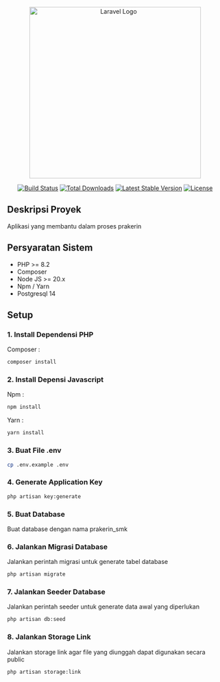 <p align="center"><a href="https://laravel.com" target="_blank"><img src="https://raw.githubusercontent.com/laravel/art/master/logo-lockup/5%20SVG/2%20CMYK/1%20Full%20Color/laravel-logolockup-cmyk-red.svg" width="400" alt="Laravel Logo"></a></p>

<p align="center">
<a href="https://github.com/laravel/framework/actions"><img src="https://github.com/laravel/framework/workflows/tests/badge.svg" alt="Build Status"></a>
<a href="https://packagist.org/packages/laravel/framework"><img src="https://img.shields.io/packagist/dt/laravel/framework" alt="Total Downloads"></a>
<a href="https://packagist.org/packages/laravel/framework"><img src="https://img.shields.io/packagist/v/laravel/framework" alt="Latest Stable Version"></a>
<a href="https://packagist.org/packages/laravel/framework"><img src="https://img.shields.io/packagist/l/laravel/framework" alt="License"></a>
</p>

## Deskripsi Proyek

Aplikasi yang membantu dalam proses prakerin

## Persyaratan Sistem

-   PHP >= 8.2
-   Composer
-   Node JS >= 20.x
-   Npm / Yarn
-   Postgresql 14

## Setup

### 1. Install Dependensi PHP

Composer :

```bash
composer install
```

### 2. Install Depensi Javascript

Npm :

```bash
npm install
```

Yarn :

```bash
yarn install
```

### 3. Buat File .env

```bash
cp .env.example .env
```

### 4. Generate Application Key

```bash
php artisan key:generate
```

### 5. Buat Database

Buat database dengan nama prakerin_smk

### 6. Jalankan Migrasi Database

Jalankan perintah migrasi untuk generate tabel database

```bash
php artisan migrate
```

### 7. Jalankan Seeder Database

Jalankan perintah seeder untuk generate data awal yang diperlukan

```bash
php artisan db:seed
```

### 8. Jalankan Storage Link

Jalankan storage link agar file yang diunggah dapat digunakan secara public

```bash
php artisan storage:link
```
